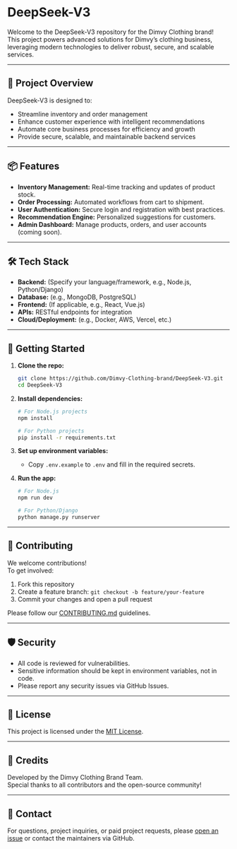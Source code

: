 # DeepSeek-V3

Welcome to the DeepSeek-V3 repository for the Dimvy Clothing brand!  
This project powers advanced solutions for Dimvy’s clothing business, leveraging modern technologies to deliver robust, secure, and scalable services.

---

## 🚀 Project Overview

DeepSeek-V3 is designed to:

- Streamline inventory and order management
- Enhance customer experience with intelligent recommendations
- Automate core business processes for efficiency and growth
- Provide secure, scalable, and maintainable backend services

---

## 📦 Features

- **Inventory Management:** Real-time tracking and updates of product stock.
- **Order Processing:** Automated workflows from cart to shipment.
- **User Authentication:** Secure login and registration with best practices.
- **Recommendation Engine:** Personalized suggestions for customers.
- **Admin Dashboard:** Manage products, orders, and user accounts (coming soon).

---

## 🛠️ Tech Stack

- **Backend:** (Specify your language/framework, e.g., Node.js, Python/Django)
- **Database:** (e.g., MongoDB, PostgreSQL)
- **Frontend:** (If applicable, e.g., React, Vue.js)
- **APIs:** RESTful endpoints for integration
- **Cloud/Deployment:** (e.g., Docker, AWS, Vercel, etc.)

---

## 🚦 Getting Started

1. **Clone the repo:**
   ```bash
   git clone https://github.com/Dimvy-Clothing-brand/DeepSeek-V3.git
   cd DeepSeek-V3
   ```

2. **Install dependencies:**
   ```bash
   # For Node.js projects
   npm install

   # For Python projects
   pip install -r requirements.txt
   ```

3. **Set up environment variables:**
   - Copy `.env.example` to `.env` and fill in the required secrets.

4. **Run the app:**
   ```bash
   # For Node.js
   npm run dev

   # For Python/Django
   python manage.py runserver
   ```

---

## 🧩 Contributing

We welcome contributions!  
To get involved:

1. Fork this repository
2. Create a feature branch: `git checkout -b feature/your-feature`
3. Commit your changes and open a pull request

Please follow our [CONTRIBUTING.md](CONTRIBUTING.md) guidelines.

---

## 🛡️ Security

- All code is reviewed for vulnerabilities.
- Sensitive information should be kept in environment variables, not in code.
- Please report any security issues via GitHub Issues.

---

## 📄 License

This project is licensed under the [MIT License](LICENSE).

---

## 🙏 Credits

Developed by the Dimvy Clothing Brand Team.  
Special thanks to all contributors and the open-source community!

---

## 💬 Contact

For questions, project inquiries, or paid project requests, please [open an issue](https://github.com/Dimvy-Clothing-brand/DeepSeek-V3/issues) or contact the maintainers via GitHub.
